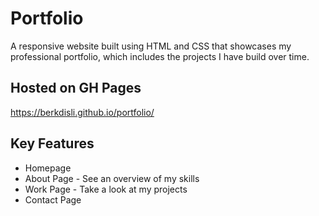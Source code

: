 # Portfolio

A responsive website built using HTML and CSS that showcases my professional portfolio, which includes the projects I have build over time.

## Hosted on GH Pages

https://berkdisli.github.io/portfolio/

## Key Features

* Homepage
* About Page - See an overview of my skills
* Work Page - Take a look at my projects
* Contact Page